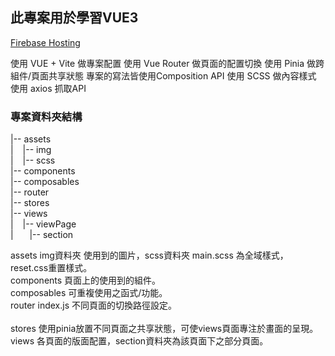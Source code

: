 ## 此專案用於學習VUE3

[Firebase Hosting ](https://vue3-learn-d164d.web.app/)

使用 VUE + Vite 做專案配置
使用 Vue Router 做頁面的配置切換
使用 Pinia 做跨組件/頁面共享狀態
專案的寫法皆使用Composition API
使用 SCSS 做內容樣式
使用 axios 抓取API

### 專案資料夾結構

|-- assets <br>
| &ensp;   |-- img <br>
| &ensp;   |-- scss <br>
|-- components <br>
|-- composables <br>
|-- router <br>
|-- stores <br>
|-- views <br>
| &ensp;   |-- viewPage <br>
| &ensp; &ensp;       |-- section <br>

assets      img資料夾   使用到的圖片，scss資料夾 main.scss 為全域樣式，reset.css重置樣式。 <br>
components  頁面上的使用到的組件。 <br>
composables 可重複使用之函式/功能。 <br>
router      index.js 不同頁面的切換路徑設定。<br>        
stores      使用pinia放置不同頁面之共享狀態，可使views頁面專注於畫面的呈現。<br>
views       各頁面的版面配置，section資料夾為該頁面下之部分頁面。<br>
